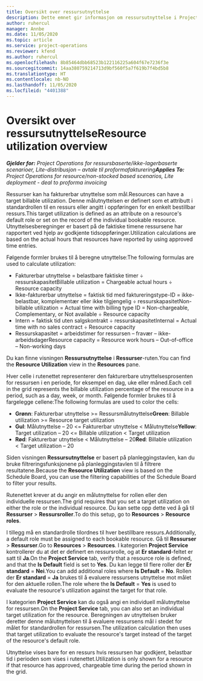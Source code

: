 ```yaml
---
title: Oversikt over ressursutnyttelse
description: Dette emnet gir informasjon om ressursutnyttelse i Project Operations.
author: ruhercul
manager: Annbe
ms.date: 11/05/2020
ms.topic: article
ms.service: project-operations
ms.reviewer: kfend
ms.author: ruhercul
ms.openlocfilehash: 8b85464dbb68523b122116225a604f67e7236f3e
ms.sourcegitcommit: 14aa380759214713d9bf560f5a7f619b7f4bd5b8
ms.translationtype: HT
ms.contentlocale: nb-NO
ms.lasthandoff: 11/05/2020
ms.locfileid: "4401388"
---
```

# <a name="resource-utilization-overview"></a><span data-ttu-id="4c635-103">Oversikt over ressursutnyttelse</span><span class="sxs-lookup"><span data-stu-id="4c635-103">Resource utilization overview</span></span>

<span data-ttu-id="4c635-104">_**Gjelder for:** Project Operations for ressursbaserte/ikke-lagerbaserte scenarioer, Lite-distribusjon – avtale til proformafakturering_</span><span class="sxs-lookup"><span data-stu-id="4c635-104">_**Applies To:** Project Operations for resource/non-stocked based scenarios, Lite deployment - deal to proforma invoicing_</span></span>

<span data-ttu-id="4c635-105">Ressurser kan ha fakturerbar utnyttelse som mål.</span><span class="sxs-lookup"><span data-stu-id="4c635-105">Resources can have a target billable utilization.</span></span> <span data-ttu-id="4c635-106">Denne målutnyttelsen er definert som et attributt i standardrollen til en ressurs eller angitt i oppføringen for en enkelt bestillbar ressurs.</span><span class="sxs-lookup"><span data-stu-id="4c635-106">This target utilization is defined as an attribute on a resource's default role or set on the record of the individual bookable resource.</span></span> <span data-ttu-id="4c635-107">Utnyttelsesberegninger er basert på de faktiske timene ressursene har rapportert ved hjelp av godkjente tidsoppføringer.</span><span class="sxs-lookup"><span data-stu-id="4c635-107">Utilization calculations are based on the actual hours that resources have reported by using approved time entries.</span></span>

<span data-ttu-id="4c635-108">Følgende formler brukes til å beregne utnyttelse:</span><span class="sxs-lookup"><span data-stu-id="4c635-108">The following formulas are used to calculate utilization:</span></span>

  - <span data-ttu-id="4c635-109">Fakturerbar utnyttelse = belastbare faktiske timer ÷ ressurskapasitet</span><span class="sxs-lookup"><span data-stu-id="4c635-109">Billable utilization = Chargeable actual hours ÷ Resource capacity</span></span>
  - <span data-ttu-id="4c635-110">Ikke-fakturerbar utnyttelse = faktisk tid med faktureringstype-ID = ikke-belastbar, komplementær eller ikke tilgjengelig ÷ ressurskapasitet</span><span class="sxs-lookup"><span data-stu-id="4c635-110">Non-billable utilization = Actual time with billing type ID = Non-chargeable, Complementary, or Not available ÷ Resource capacity</span></span>
  - <span data-ttu-id="4c635-111">Intern = faktisk tid uten salgskontrakt ÷ ressurskapasitet</span><span class="sxs-lookup"><span data-stu-id="4c635-111">Internal = Actual time with no sales contract ÷ Resource capacity</span></span>
  - <span data-ttu-id="4c635-112">Ressurskapasitet = arbeidstimer for ressursen – fravær – ikke-arbeidsdager</span><span class="sxs-lookup"><span data-stu-id="4c635-112">Resource capacity = Resource work hours – Out-of-office – Non-working days</span></span>

<span data-ttu-id="4c635-113">Du kan finne visningen **Ressursutnyttelse** i **Ressurser**-ruten.</span><span class="sxs-lookup"><span data-stu-id="4c635-113">You can find the **Resource Utilization** view in the **Resources** pane.</span></span>

<span data-ttu-id="4c635-114">Hver celle i rutenettet representerer den fakturerbare utnyttelsesprosenten for ressursen i en periode, for eksempel en dag, uke eller måned.</span><span class="sxs-lookup"><span data-stu-id="4c635-114">Each cell in the grid represents the billable utilization percentage of the resource in a period, such as a day, week, or month.</span></span> <span data-ttu-id="4c635-115">Følgende formler brukes til å fargelegge cellene:</span><span class="sxs-lookup"><span data-stu-id="4c635-115">The following formulas are used to color the cells:</span></span>

  - <span data-ttu-id="4c635-116">**Grønn**: Fakturerbar utnyttelse >= Ressursmålutnyttelse</span><span class="sxs-lookup"><span data-stu-id="4c635-116">**Green**: Billable utilization >= Resource target utilization</span></span>
  - <span data-ttu-id="4c635-117">**Gul**: Målutnyttelse – 20 <= Fakturerbar utnyttelse < Målutnyttelse</span><span class="sxs-lookup"><span data-stu-id="4c635-117">**Yellow**: Target utilization – 20 <= Billable utilization < Target utilization</span></span>
  - <span data-ttu-id="4c635-118">**Rød**: Fakturerbar utnyttelse < Målutnyttelse – 20</span><span class="sxs-lookup"><span data-stu-id="4c635-118">**Red**: Billable utilization < Target utilization – 20</span></span>

<span data-ttu-id="4c635-119">Siden visningen **Ressursutnyttelse** er basert på planleggingstavlen, kan du bruke filtreringsfunksjonene på planleggingstavlen til å filtrere resultatene.</span><span class="sxs-lookup"><span data-stu-id="4c635-119">Because the **Resource Utilization** view is based on the Schedule Board, you can use the filtering capabilities of the Schedule Board to filter your results.</span></span>

<span data-ttu-id="4c635-120">Rutenettet krever at du angir en målutnyttelse for rollen eller den individuelle ressursen.</span><span class="sxs-lookup"><span data-stu-id="4c635-120">The grid requires that you set a target utilization on either the role or the individual resource.</span></span> <span data-ttu-id="4c635-121">Du kan sette opp dette ved å gå til **Ressurser** > **Ressursroller**.</span><span class="sxs-lookup"><span data-stu-id="4c635-121">To do this setup, go to **Resources** > **Resource roles**.</span></span>

<span data-ttu-id="4c635-122">I tillegg må en standardrolle tilordnes til hver bestillbare ressurs.</span><span class="sxs-lookup"><span data-stu-id="4c635-122">Additionally, a default role must be assigned to each bookable resource.</span></span> <span data-ttu-id="4c635-123">Gå til **Ressurser** > **Ressurser**.</span><span class="sxs-lookup"><span data-stu-id="4c635-123">Go to **Resources** > **Resources**.</span></span> <span data-ttu-id="4c635-124">I kategorien **Project Service** kontrollerer du at det er definert en ressursrolle, og at **Er standard**-feltet er satt til **Ja**.</span><span class="sxs-lookup"><span data-stu-id="4c635-124">On the **Project Service** tab, verify that a resource role is defined, and that the **Is Default** field is set to **Yes**.</span></span> <span data-ttu-id="4c635-125">Du kan legge til flere roller der **Er standard** = **Nei**.</span><span class="sxs-lookup"><span data-stu-id="4c635-125">You can add additional roles where **Is Default** = **No**.</span></span> <span data-ttu-id="4c635-126">Rollen der **Er standard** = **Ja** brukes til å evaluere ressursens utnyttelse mot målet for den aktuelle rollen.</span><span class="sxs-lookup"><span data-stu-id="4c635-126">The role where the **Is Default** = **Yes** is used to evaluate the resource's utilization against the target for that role.</span></span>

<span data-ttu-id="4c635-127">I kategorien **Project Service** kan du også angi en individuell målutnyttelse for ressursen.</span><span class="sxs-lookup"><span data-stu-id="4c635-127">On the **Project Service** tab, you can also set an individual target utilization for the resource.</span></span> <span data-ttu-id="4c635-128">Beregningen av utnyttelsen bruker deretter denne målutnyttelsen til å evaluere ressursens mål i stedet for målet for standardrollen for ressursen.</span><span class="sxs-lookup"><span data-stu-id="4c635-128">The utilization calculation then uses that target utilization to evaluate the resource's target instead of the target of the resource's default role.</span></span>

<span data-ttu-id="4c635-129">Utnyttelse vises bare for en ressurs hvis ressursen har godkjent, belastbar tid i perioden som vises i rutenettet.</span><span class="sxs-lookup"><span data-stu-id="4c635-129">Utilization is only shown for a resource if that resource has approved, chargeable time during the period shown in the grid.</span></span>
